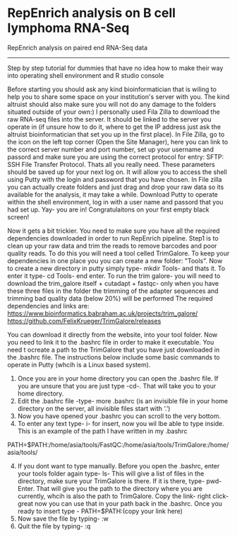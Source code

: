 # RepEnrich analysis on B cell lymphoma RNA-Seq
RepEnrich analysis on paired end RNA-Seq data


*****************************************
Step by step tutorial for dummies that have no idea how to make their way into operating shell environment and R studio console

Before starting you should ask any kind bioinformatician that is wiling to help you to share some space on your institution's server with you. The kind altruist should also make sure you will not do any damage to the folders situated outside of your own:)
I personally used Fila Zilla to download the raw RNA-seq files into the server. It should be linked to the server you operate in (if unsure how to do it, where to get the IP address just ask the altruist bioinformatician that set you up in the first place). In File Zilla, go to the icon on the left top corner (Open the Site Manager), here you can link to the correct server number and port number, set up your username and passord and make sure you are using the correct protocol for entry: SFTP: SSH File Transfer Protocol. Thats all you really need. These parameters should be saved up for your next log on. It will allow you to access the shell using Putty with the login and password that you have chosen. In File zilla you can actually create folders and just drag and drop your raw data so its available for the analysis, it may take a while.
Download Putty to operate within the shell environment, log in with a user name and passord that you had set up.
Yay- you are in! Congratulaitons on your first empty black screen! 


Now it gets a bit trickier. You need to make sure you have all the required dependencies downloaded in order to run RepEnrich pipeline. Step1 is to clean up your raw data and trim the reads to remove barcodes and poor quality reads. To do this you will need a tool celled TrimGalore. To keep your dependencies in one place you you can create a new folder: "Tools". Now to create a new directory in putty simply type- mkdir Tools- and thats it.
To enter it type- cd Tools- end enter.
To run the trim galore- you will need to download the trim_galore itself + cutadapt + fastqc- only when you have these three files in the folder the trimming of the adapter sequences and trimming bad quality data (below 20%) will be performed
The required dependencies and links are:
https://www.bioinformatics.babraham.ac.uk/projects/trim_galore/
https://github.com/FelixKrueger/TrimGalore/releases

You can download it directly from the website, into your tool folder. Now you need to link it to the .bashrc file in order to make it executable. You need t ocreate a path to the TrimGalore that you have just downloaded in the .bashrc file. The instructions below include some basic commands to operate in Putty (whcih is a Linux based system). 
1. Once you are in your home directory you can open the .bashrc file. If you are unsure that you are just type -cd-. That will take you to your home directory.
2. Edit the .bashrc file -type- more .bashrc
(is an invisible file in your home directory on the server, all invisible files start with ‘.’)
2. Now you have opened your .bashrc you can scroll to the very bottom.
3. To enter any text type- i- for insert, now you wil lbe able to type inside. This is an example of the path I have written in my .bashrc 

PATH=$PATH:/home/asia/tools/FastQC:/home/asia/tools/TrimGalore:/home/asia/tools/

4. If you dont want to type manually. Before you open the .bashrc, enter your tools folder again type- ls-
This will give a list of files in the directory, make sure your TrimGalore is there. If it is there, type- pwd- Enter. That will give you the path to the directory where you are currently, whcih is also the path to TrimGalore. Copy the link- right click- great now you can use that in your path back in the .bashrc. Once you ready to insert type - PATH=$PATH:(copy your link here)
5. Now save the file by typing- :w
6. Quit the file by typing- :q

